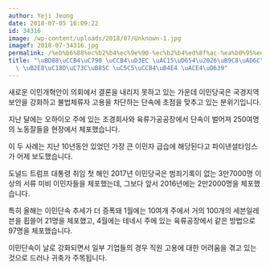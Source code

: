 ```yaml
---
author: Yeji Jeong
date: 2018-07-05 16:09:22
id: 34316
image: /wp-content/uploads/2018/07/Unknown-1.jpg
imagef: 2018-07-34316.jpg
permalink: /%eb%b6%88%ec%b2%b4%ec%9e%90-%ec%b2%b4%ed%8f%ac-%ea%b0%95%ed%99%94%eb%a7%88%ea%b5%ac%ec%9e%a1%ec%9d%b4-%eb%8b%a8%ec%86%8d%ec%9c%bc%eb%a1%9c-%ec%97%85%ec%b2%b4%eb%93%a4-%ea%b3%a4%ed%98%b9/
title: "\uBD88\uCCB4\uC790 \uCCB4\uD3EC \uAC15\uD654\u2026\uB9C8\uAD6C\uC7A1\uC774\
  \ \uB2E8\uC18D\uC73C\uB85C \uC5C5\uCCB4\uB4E4 \uACE4\uD639"
---
```


새로운 이민개혁안이 의회에서 결론을 내리지 못하고 있는 가운데 이민당국은 국경지역 보안을 강화하고 불법체류자 고용을 차단하는 단속에 초점을 맞추고 있는 분위기입니다.

지난 달에는 오하이오 주에 있는 조경회사와 육류가공공장에서 단속이 벌어져 250여명의 노동잘들을 현장에서 체포했습니다.

이 두 사례는 지난 10년동안 있었던 가장 큰 이민자 급습에 해당된다고 파이낸셜타임스가 어제 보도했습니다.

도널드 트럼프 대통령 취임 첫 해인 2017년 이민당국은 범죄기록이 없는 3만7000명 이상의 서류 미비 이민자들을 체포했는데, 그보다 앞서 2016년에는 2만2000명을 체포했습니다.

특히 올해는 이민단속 추세가 더 증폭돼 1월에는 10여개 주에서 거의 100개의 세븐일레븐을 휩쓸어 21명을 체포했고, 4월에는 테네시 주에 있는 육류공장에서 같은 방법으로 97명을 체포했습니다.

이민단속이 날로 강화되면서 일부 기업들의 경우 직원 고용에 대한 어려움을 겪고 있는 것으로 드러나 귀축가 주목됩니다.